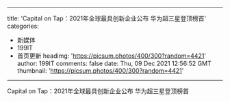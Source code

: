 
---
title: 'Capital on Tap：2021年全球最具创新企业公布 华为超三星登顶榜首'
categories: 
 - 新媒体
 - 199IT
 - 首页更新
headimg: 'https://picsum.photos/400/300?random=4421'
author: 199IT
comments: false
date: Thu, 09 Dec 2021 12:56:52 GMT
thumbnail: 'https://picsum.photos/400/300?random=4421'
---

<div>   
Capital on Tap：2021年全球最具创新企业公布 华为超三星登顶榜首  
</div>
            